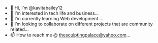 - 👋 Hi, I’m @kavitabailey12
- 👀 I’m interested in tech life and business...
- 🌱 I’m currently learning Web development ...
- 💞️ I’m looking to collaborate on different projects that are community related...
- 📫 How to reach me @ thesculptingpalace@yahoo.com...

<!---
kavitabailey12/kavitabailey12 is a ✨ special ✨ repository because its `README.md` (this file) appears on your GitHub profile.
You can click the Preview link to take a look at your changes.
--->
